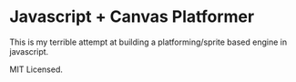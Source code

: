 # Javascript + Canvas Platformer

This is my terrible attempt at building a platforming/sprite based engine 
in javascript.

MIT Licensed.